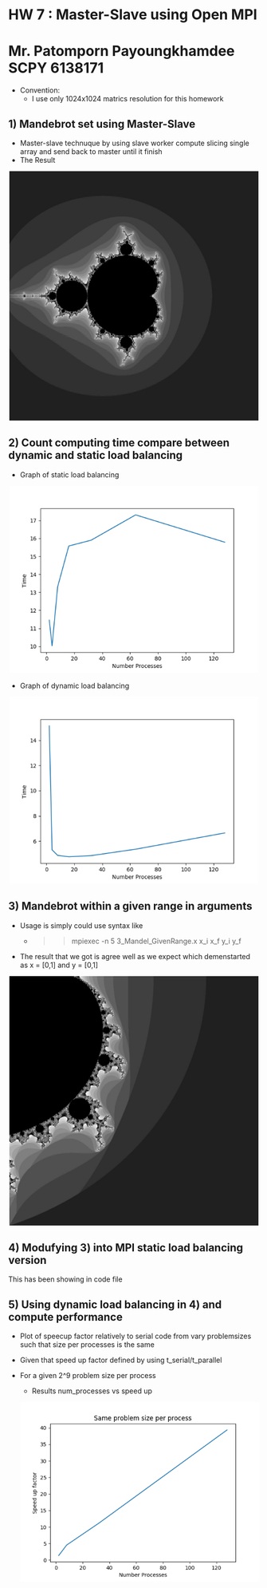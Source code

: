 # HW 7 : Master-Slave using Open MPI
# Mr. Patomporn Payoungkhamdee SCPY 6138171

* Convention:
	* I use only 1024x1024 matrics resolution for this homework

## 1) Mandebrot set using Master-Slave
* Master-slave technuque by using slave worker compute slicing single array and send back to master until it finish
* The Result

<p align="center">
<img src="1_mandel_result.jpg" width="500px" >
</p>

## 2) Count computing time compare between dynamic and static load balancing

* Graph of static load balancing

<p align="center">
<img src="2_static.png" width="500px" >
</p>

* Graph of dynamic load balancing

<p align="center">
<img src="2_dynamic.png" width="500px" >
</p>

## 3) Mandebrot within a given range in arguments
* Usage is simply could use syntax like
	* >> mpiexec -n 5 3_Mandel_GivenRange.x x_i x_f y_i y_f
* The result that we got is agree well as we expect which demenstarted as x = [0,1] and y = [0,1]

<p align="center">
<img src="3_mandel_result.jpg" width="500px" >
</p>

## 4) Modufying 3) into MPI static load balancing version 
This has been showing in code file

## 5) Using dynamic load balancing in 4) and compute performance

* Plot of speecup factor relatively to serial code from vary problemsizes such that size per processes is the same
* Given that speed up factor defined by using t_serial/t_parallel
* For a given 2^9 problem size per process
	* Results num_processes vs speed up
	
	<p align="center">
	<img src="5.png" width="500px" >
	</p>
